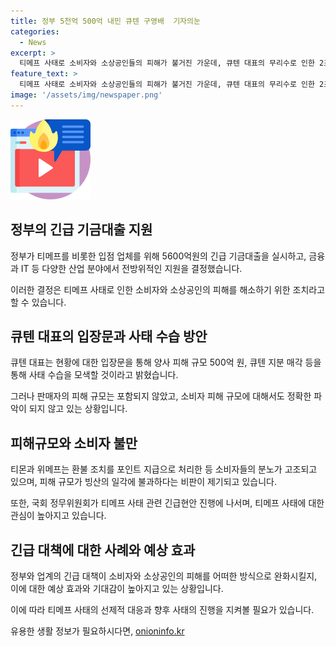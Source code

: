 ```yaml
---
title: 정부 5천억 500억 내민 큐텐 구영배  기자의눈
categories:
  - News
excerpt: >
  티메프 사태로 소비자와 소상공인들의 피해가 불거진 가운데, 큐텐 대표의 무리수로 인한 2조5000억 원 이상의 누적 손실액과 사태의 여파로 인해 온라인 시장 전반에 긴급 대책이 필요한 상황. 정부와 금융당국이 5600억 원의 긴급 기금대출을 지원하며 업계 전방위로 사태 수습에 나선 가운데, 추산이 어려운 피해액과 대책 부재로 소비자들의 불만이 고조되고 있음. 이에 구 대표의 해결 방안 발표에 이목이 집중되고 있으며, 국회 정무위원회는 긴급 현안질의를 진행할 예정.
feature_text: >
  티메프 사태로 소비자와 소상공인들의 피해가 불거진 가운데, 큐텐 대표의 무리수로 인한 2조5000억 원 이상의 누적 손실액과 사태의 여파로 인해 온라인 시장 전반에 긴급 대책이 필요한 상황. 정부와 금융당국이 5600억 원의 긴급 기금대출을 지원하며 업계 전방위로 사태 수습에 나선 가운데, 추산이 어려운 피해액과 대책 부재로 소비자들의 불만이 고조되고 있음. 이에 구 대표의 해결 방안 발표에 이목이 집중되고 있으며, 국회 정무위원회는 긴급 현안질의를 진행할 예정.
image: '/assets/img/newspaper.png'
---
```


<p><img src="/assets/img/news.png" alt="rentncar 속보" /></p>

<h2 data-ke-size="size26">정부의 긴급 기금대출 지원</h2>

<p data-ke-size="size16">정부가 티메프를 비롯한 입점 업체를 위해 5600억원의 긴급 기금대출을 실시하고, 금융과 IT 등 다양한 산업 분야에서 전방위적인 지원을 결정했습니다.</p>

<p data-ke-size="size16">이러한 결정은 티메프 사태로 인한 소비자와 소상공인의 피해를 해소하기 위한 조치라고 할 수 있습니다.</p>

<h2 data-ke-size="size26">큐텐 대표의 입장문과 사태 수습 방안</h2>

<p data-ke-size="size16">큐텐 대표는 현황에 대한 입장문을 통해 양사 피해 규모 500억 원, 큐텐 지분 매각 등을 통해 사태 수습을 모색할 것이라고 밝혔습니다.</p>

<p data-ke-size="size16">그러나 판매자의 피해 규모는 포함되지 않았고, 소비자 피해 규모에 대해서도 정확한 파악이 되지 않고 있는 상황입니다.</p>

<h2 data-ke-size="size26">피해규모와 소비자 불만</h2>

<p data-ke-size="size16">티몬과 위메프는 환불 조치를 포인트 지급으로 처리한 등 소비자들의 분노가 고조되고 있으며, 피해 규모가 빙산의 일각에 불과하다는 비판이 제기되고 있습니다.</p>

<p data-ke-size="size16">또한, 국회 정무위원회가 티메프 사태 관련 긴급현안 진행에 나서며, 티메프 사태에 대한 관심이 높아지고 있습니다.</p>

<h2 data-ke-size="size26">긴급 대책에 대한 사례와 예상 효과</h2>

<p data-ke-size="size16">정부와 업계의 긴급 대책이 소비자와 소상공인의 피해를 어떠한 방식으로 완화시킬지, 이에 대한 예상 효과와 기대감이 높아지고 있는 상황입니다.</p>

<p data-ke-size="size16">이에 따라 티메프 사태의 선제적 대응과 향후 사태의 진행을 지켜볼 필요가 있습니다.</p>
유용한 생활 정보가 필요하시다면, <a href="https://onioninfo.kr" rel="dofollow">onioninfo.kr</a>


